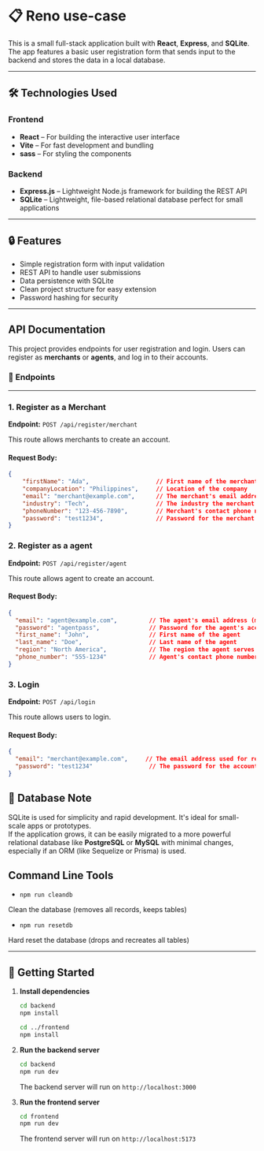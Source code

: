 # 📋 Reno use-case

This is a small full-stack application built with **React**, **Express**, and **SQLite**. The app features a basic user registration form that sends input to the backend and stores the data in a local database.

---

## 🛠️ Technologies Used

### Frontend
- **React** – For building the interactive user interface
- **Vite** – For fast development and bundling
- **sass** – For styling the components

### Backend
- **Express.js** – Lightweight Node.js framework for building the REST API
- **SQLite** – Lightweight, file-based relational database perfect for small applications

---

## 🔒 Features
- Simple registration form with input validation
- REST API to handle user submissions
- Data persistence with SQLite
- Clean project structure for easy extension
- Password hashing for security
---

## API Documentation

This project provides endpoints for user registration and login. Users can register as **merchants** or **agents**, and log in to their accounts.

### 🚀 Endpoints

---

### 1. **Register as a Merchant**

**Endpoint:** `POST /api/register/merchant`

This route allows merchants to create an account.

#### **Request Body:**

```json
{
	"firstName": "Ada",                   // First name of the merchant
	"companyLocation": "Philippines",     // Location of the company
	"email": "merchant@example.com",      // The merchant's email address (must be unique)
	"industry": "Tech",                   // The industry the merchant operates in
	"phoneNumber": "123-456-7890",        // Merchant's contact phone number
	"password": "test1234",               // Password for the merchant's account
}
```

### 2. **Register as a agent**

**Endpoint:** `POST /api/register/agent`

This route allows agent to create an account.

#### **Request Body:**

```json
{
  "email": "agent@example.com",         // The agent's email address (must be unique)
  "password": "agentpass",              // Password for the agent's account
  "first_name": "John",                 // First name of the agent
  "last_name": "Doe",                   // Last name of the agent
  "region": "North America",            // The region the agent serves
  "phone_number": "555-1234"            // Agent's contact phone number
}
```
### 3. **Login**

**Endpoint:** `POST /api/login`

This route allows users to login.

#### **Request Body:**

```json
{
  "email": "merchant@example.com",     // The email address used for registration
  "password": "test1234"                // The password for the account
}
```

## 🧱 Database Note

SQLite is used for simplicity and rapid development. It's ideal for small-scale apps or prototypes.  
If the application grows, it can be easily migrated to a more powerful relational database like **PostgreSQL** or **MySQL** with minimal changes, especially if an ORM (like Sequelize or Prisma) is used.


## Command Line Tools
- `npm run cleandb`

Clean the database (removes all records, keeps tables)


- `npm run resetdb`

Hard reset the database (drops and recreates all tables)

---

## 🚀 Getting Started

1. **Install dependencies**

   ```bash
   cd backend
   npm install

   cd ../frontend
   npm install

2. **Run the backend server**

   ```bash
   cd backend
   npm run dev
   ```
   The backend server will run on `http://localhost:3000`

3. **Run the frontend server**

   ```bash
   cd frontend
   npm run dev
   ```
   The frontend server will run on `http://localhost:5173`
